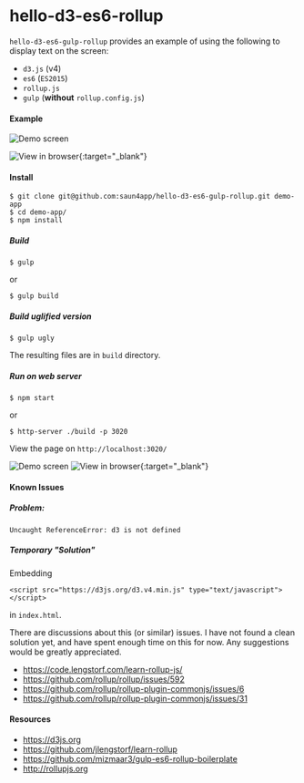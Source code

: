 # hello-d3-es6-rollup

`hello-d3-es6-gulp-rollup` provides an example of using the following to display text on the screen:
- `d3.js` (v4)
- `es6` (`ES2015`)
- `rollup.js`
- `gulp` (**without** `rollup.config.js`)

#### Example
![Demo screen](https://raw.github.com/saun4app/hello-d3-es6-gulp-rollup/master/demo-screen.png)

![View in browser](https://saun4app.github.io/hello-d3-es6-gulp-rollup/){:target="_blank"}

#### Install
```
$ git clone git@github.com:saun4app/hello-d3-es6-gulp-rollup.git demo-app
$ cd demo-app/
$ npm install
```

##### Build
```
$ gulp
```
or
```
$ gulp build
```

##### Build uglified version
```
$ gulp ugly
```
The resulting files are in `build` directory.

##### Run on web server
```
$ npm start
```
or
```
$ http-server ./build -p 3020
```
View the page on `http://localhost:3020/`

![Demo screen](https://raw.github.com/saun4app/hello-d3-es6-gulp-rollup/master/demo-screen.png)
![View in browser](https://saun4app.github.io/hello-d3-es6-gulp-rollup/){:target="_blank"}

#### Known Issues

##### Problem:
`Uncaught ReferenceError: d3 is not defined`

##### Temporary "Solution"
Embedding
```
<script src="https://d3js.org/d3.v4.min.js" type="text/javascript"></script>
```
in `index.html`.

There are discussions about this (or similar) issues.  I have not found a clean solution yet, and have spent enough time on this for now.  Any suggestions would be greatly appreciated.
- https://code.lengstorf.com/learn-rollup-js/
- https://github.com/rollup/rollup/issues/592
- https://github.com/rollup/rollup-plugin-commonjs/issues/6
- https://github.com/rollup/rollup-plugin-commonjs/issues/31


#### Resources
- https://d3js.org
- https://github.com/jlengstorf/learn-rollup
- https://github.com/mizmaar3/gulp-es6-rollup-boilerplate
- http://rollupjs.org
